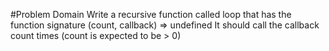 #Problem Domain
Write a recursive function called loop that has the function signature (count, callback) => undefined It should call the callback count times (count is expected to be > 0)

